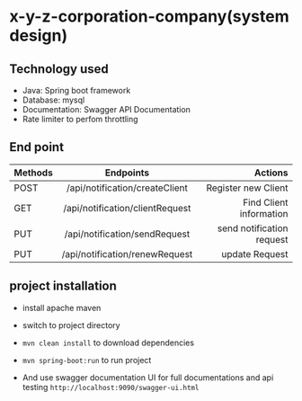 # x-y-z-corporation-company(system design)

## Technology used
-	Java: Spring boot framework
-	Database: mysql
-	Documentation: Swagger API Documentation
- Rate limiter to perfom throttling

## End point


| Methods       | Endpoints                      | Actions                   |
| ------------- |:----------------------------:  | -------------------------:|
| POST          |/api/notification/createClient  | Register new Client       |
| GET           |/api/notification/clientRequest | Find Client information   |
| PUT           |/api/notification/sendRequest   | send notification request |
| PUT           |/api/notification/renewRequest  | update Request            |

## project installation
- install apache maven
- switch to project directory
- `mvn clean install` to download dependencies
- `mvn spring-boot:run` to run project

- And use swagger documentation UI for full documentations and api testing `http://localhost:9090/swagger-ui.html`
